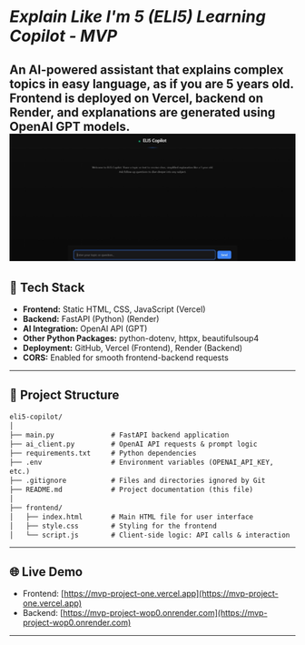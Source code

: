 
# ***Explain Like I'm 5 (ELI5) Learning Copilot - MVP***

An AI-powered assistant that explains complex topics in easy language, as if you are 5 years old.  
Frontend is deployed on Vercel, backend on Render, and explanations are generated using OpenAI GPT models.
![alt text](<WhatsApp Image 2025-09-04 at 12.07.28_c1e945be.jpg>)
---

## 🚀 Tech Stack

- **Frontend:** Static HTML, CSS, JavaScript (Vercel)
- **Backend:** FastAPI (Python) (Render)
- **AI Integration:** OpenAI API (GPT)
- **Other Python Packages:** python-dotenv, httpx, beautifulsoup4
- **Deployment:** GitHub, Vercel (Frontend), Render (Backend)
- **CORS:** Enabled for smooth frontend-backend requests

---

## 📁 Project Structure

```
eli5-copilot/
│
├── main.py              # FastAPI backend application
├── ai_client.py         # OpenAI API requests & prompt logic
├── requirements.txt     # Python dependencies
├── .env                 # Environment variables (OPENAI_API_KEY, etc.)
├── .gitignore           # Files and directories ignored by Git
├── README.md            # Project documentation (this file)
│
├── frontend/
│   ├── index.html       # Main HTML file for user interface
│   ├── style.css        # Styling for the frontend
│   └── script.js        # Client-side logic: API calls & interaction
```

---

## 🌐 Live Demo

- Frontend: [https://mvp-project-one.vercel.app](https://mvp-project-one.vercel.app)
- Backend: [https://mvp-project-wop0.onrender.com](https://mvp-project-wop0.onrender.com)

---

